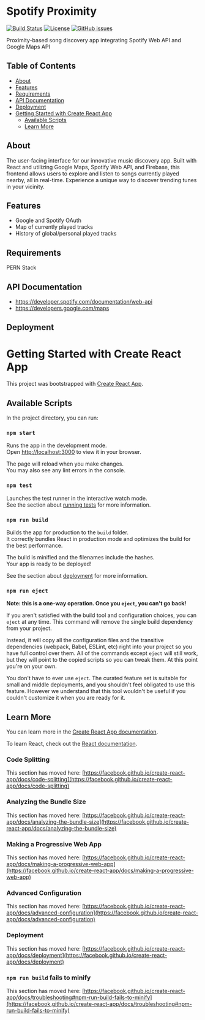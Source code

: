 # Spotify Proximity

[![Build Status](https://img.shields.io/travis/your-username/your-repo.svg?style=flat-square)](https://travis-ci.org/your-username/your-repo)
[![License](https://img.shields.io/github/license/your-username/your-repo.svg?style=flat-square)](https://github.com/your-username/your-repo/blob/master/LICENSE)
[![GitHub issues](https://img.shields.io/github/issues/Jacky-Tung/your-repo.svg?style=flat-square)](https://github.com/Jacky-Tung/TTP_Capstone_backend/issues)

Proximity-based song discovery app integrating Spotify Web API and Google Maps API

## Table of Contents

- [About](#about)
- [Features](#features)
- [Requirements](#requirements)
- [API Documentation](#api-documentation)
- [Deployment](#deployment)
- [Getting Started with Create React App](#getting-started-with-create-react-app)
  - [Available Scripts](#available-scripts)
  - [Learn More](#learn-more)

## About

The user-facing interface for our innovative music discovery app. Built with React and utilizing Google Maps, Spotify Web API, and Firebase, this frontend allows users to explore and listen to songs currently played nearby, all in real-time. Experience a unique way to discover trending tunes in your vicinity.

## Features

- Google and Spotify OAuth
- Map of currently played tracks
- History of global/personal played tracks

## Requirements

PERN Stack

## API Documentation

- https://developer.spotify.com/documentation/web-api
- https://developers.google.com/maps

## Deployment

# Getting Started with Create React App

This project was bootstrapped with [Create React App](https://github.com/facebook/create-react-app).

## Available Scripts

In the project directory, you can run:

### `npm start`

Runs the app in the development mode.\
Open [http://localhost:3000](http://localhost:3000) to view it in your browser.

The page will reload when you make changes.\
You may also see any lint errors in the console.

### `npm test`

Launches the test runner in the interactive watch mode.\
See the section about [running tests](https://facebook.github.io/create-react-app/docs/running-tests) for more information.

### `npm run build`

Builds the app for production to the `build` folder.\
It correctly bundles React in production mode and optimizes the build for the best performance.

The build is minified and the filenames include the hashes.\
Your app is ready to be deployed!

See the section about [deployment](https://facebook.github.io/create-react-app/docs/deployment) for more information.

### `npm run eject`

**Note: this is a one-way operation. Once you `eject`, you can't go back!**

If you aren't satisfied with the build tool and configuration choices, you can `eject` at any time. This command will remove the single build dependency from your project.

Instead, it will copy all the configuration files and the transitive dependencies (webpack, Babel, ESLint, etc) right into your project so you have full control over them. All of the commands except `eject` will still work, but they will point to the copied scripts so you can tweak them. At this point you're on your own.

You don't have to ever use `eject`. The curated feature set is suitable for small and middle deployments, and you shouldn't feel obligated to use this feature. However we understand that this tool wouldn't be useful if you couldn't customize it when you are ready for it.

## Learn More

You can learn more in the [Create React App documentation](https://facebook.github.io/create-react-app/docs/getting-started).

To learn React, check out the [React documentation](https://reactjs.org/).

### Code Splitting

This section has moved here: [https://facebook.github.io/create-react-app/docs/code-splitting](https://facebook.github.io/create-react-app/docs/code-splitting)

### Analyzing the Bundle Size

This section has moved here: [https://facebook.github.io/create-react-app/docs/analyzing-the-bundle-size](https://facebook.github.io/create-react-app/docs/analyzing-the-bundle-size)

### Making a Progressive Web App

This section has moved here: [https://facebook.github.io/create-react-app/docs/making-a-progressive-web-app](https://facebook.github.io/create-react-app/docs/making-a-progressive-web-app)

### Advanced Configuration

This section has moved here: [https://facebook.github.io/create-react-app/docs/advanced-configuration](https://facebook.github.io/create-react-app/docs/advanced-configuration)

### Deployment

This section has moved here: [https://facebook.github.io/create-react-app/docs/deployment](https://facebook.github.io/create-react-app/docs/deployment)

### `npm run build` fails to minify

This section has moved here: [https://facebook.github.io/create-react-app/docs/troubleshooting#npm-run-build-fails-to-minify](https://facebook.github.io/create-react-app/docs/troubleshooting#npm-run-build-fails-to-minify)
